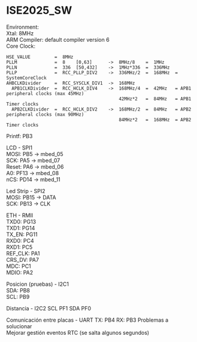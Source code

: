 # ISE2025_SW  
  
  
Environment:  
    Xtal: 8MHz  
    ARM Compiler: default compiler version 6  
    Core Clock:
  
    HSE_VALUE         =  8MHz  
	PLLM              =  8    [0,63]      ->  8MHz/8    =  1MHz  
	PLLN              =  336  [50,432]    ->  1MHz*336  =  336MHz  
	PLLP              =  RCC_PLLP_DIV2    ->  336MHz/2  =  168MHz  = SystemCoreClock  
	AHBCLKDivider     =  RCC_SYSCLK_DIV1  ->  168MHz  
      APB1CLKDivider  =  RCC_HCLK_DIV4    ->  168MHz/4  =  42MHz   = APB1 peripheral clocks (max 45MHz)  
                                              42MHz*2   =  84MHz   = APB1 Timer clocks  
      APB2CLKDivider  =  RCC_HCLK_DIV2    ->  168MHz/2  =  84MHz   = APB2 peripheral clocks (max 90MHz)  
                                              84MHz*2   =  168MHz  = APB2 Timer clocks  
  
Printf:         PB3  
  
LCD - SPI1  
    MOSI:       PB5  ->  mbed_05  
    SCK:        PA5  ->  mbed_07  
    Reset:      PA6  ->  mbed_06  
    A0:         PF13 ->  mbed_08  
    nCS:        PD14 ->  mbed_11  
  
Led Strip - SPI2  
    MOSI:       PB15 ->  DATA  
    SCK:        PB13 ->  CLK  
  
ETH - RMII  
    TXD0:       PG13  
    TXD1:       PG14  
    TX_EN:      PG11  
    RXD0:       PC4  
    RXD1:       PC5  
    REF_CLK:    PA1  
    CRS_DV:     PA7  
    MDC:        PC1  
    MDIO:       PA2  
  
Posicion (pruebas) - I2C1  
    SDA:        PB8  
    SCL:        PB9  

Distancia - I2C2
    SCL         PF1
    SDA         PF0

Comunicación entre placas - UART
    TX:         PB4
    RX:         PB3
Problemas a solucionar  
    Mejorar gestión eventos RTC (se salta algunos segundos)  